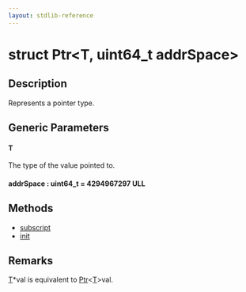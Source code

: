```yaml
---
layout: stdlib-reference
---
```


# struct Ptr\<T, uint64\_t addrSpace\>

## Description

Represents a pointer type.

## Generic Parameters

####  <a id="typeparam-T"></a>T
The type of the value pointed to.

####  <a id="decl-addrSpace"></a>addrSpace  : uint64\_t = 4294967297 ULL

## Methods

* [subscript](subscript)
* [init](init)

## Remarks

<span class='code'><a href="index.html#typeparam-T" class="code_type">T</a>*val</span> is equivalent to <span class='code'><a href="index.html" class="code_type">Ptr</a>&lt;<a href="index.html#typeparam-T" class="code_type">T</a>&gt;val</span>.



<!-- RTD-TOC-START
```{toctree}
:titlesonly:
:hidden:

init <init>
subscript <subscript>
```
RTD-TOC-END -->
